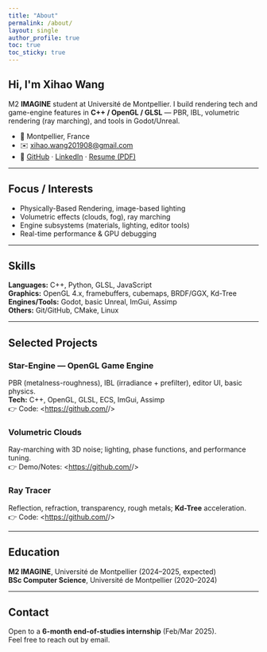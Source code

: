 ```yaml
---
title: "About"
permalink: /about/
layout: single
author_profile: true
toc: true
toc_sticky: true
---
```


## Hi, I'm Xihao Wang

M2 **IMAGINE** student at Université de Montpellier. I build rendering tech and game-engine features in **C++ / OpenGL / GLSL** — PBR, IBL, volumetric rendering (ray marching), and tools in Godot/Unreal.

- 📍 Montpellier, France  
- ✉️ xihao.wang201908@gmail.com  
- 🔗 [GitHub](https://github.com/<your-username>) · [LinkedIn](https://www.linkedin.com/in/<your-id>) · [Resume (PDF)](/assets/resume/CV.pdf)

---

## Focus / Interests
- Physically-Based Rendering, image-based lighting  
- Volumetric effects (clouds, fog), ray marching  
- Engine subsystems (materials, lighting, editor tools)  
- Real-time performance & GPU debugging

---

## Skills
**Languages:** C++, Python, GLSL, JavaScript  
**Graphics:** OpenGL 4.x, framebuffers, cubemaps, BRDF/GGX, Kd-Tree  
**Engines/Tools:** Godot, basic Unreal, ImGui, Assimp  
**Others:** Git/GitHub, CMake, Linux

---

## Selected Projects
### Star-Engine — OpenGL Game Engine
PBR (metalness-roughness), IBL (irradiance + prefilter), editor UI, basic physics.  
**Tech:** C++, OpenGL, GLSL, ECS, ImGui, Assimp  
👉 Code: <https://github.com/<your-username>/<repo-name>>  

### Volumetric Clouds
Ray-marching with 3D noise; lighting, phase functions, and performance tuning.  
👉 Demo/Notes: <https://github.com/<your-username>/<repo-name>>

### Ray Tracer
Reflection, refraction, transparency, rough metals; **Kd-Tree** acceleration.  
👉 Code: <https://github.com/<your-username>/<repo-name>>

---

## Education
**M2 IMAGINE**, Université de Montpellier (2024–2025, expected)  
**BSc Computer Science**, Université de Montpellier (2020–2024)

---

## Contact
Open to a **6-month end-of-studies internship** (Feb/Mar 2025).  
Feel free to reach out by email.